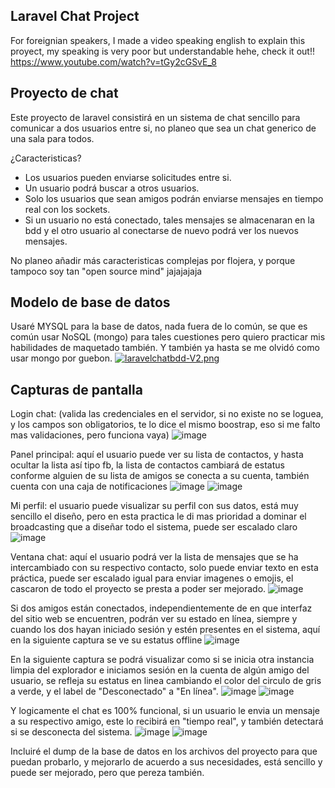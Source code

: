 ## Laravel Chat Project
For foreignian speakers, I made a video speaking english to explain this proyect, my speaking
is very poor but understandable hehe, check it out!! 
https://www.youtube.com/watch?v=tGy2cGSvE_8

## Proyecto de chat

Este proyecto de laravel consistirá en un sistema de chat sencillo para comunicar a dos usuarios entre si, no planeo que sea un chat generico de una sala para todos.

¿Caracteristicas?

- Los usuarios pueden enviarse solicitudes entre si.
- Un usuario podrá buscar a otros usuarios.
- Solo los usuarios que sean amigos podrán enviarse mensajes en tiempo real con los sockets.
- Si un usuario no está conectado, tales mensajes se almacenaran en la bdd y el otro usuario
al conectarse de nuevo podrá ver los nuevos mensajes.

No planeo añadir más caracteristicas complejas por flojera, y porque tampoco soy tan
"open source mind" jajajajaja


## Modelo de base de datos
Usaré MYSQL para la base de datos, nada fuera de lo común, se que es común usar NoSQL (mongo)
para tales cuestiones pero quiero practicar mis habilidades de maquetado también. Y también
ya hasta se me olvidó como usar mongo por guebon.
[![laravelchatbdd-V2.png](https://i.postimg.cc/k5FsBf27/laravelchatbdd-V2.png)](https://postimg.cc/5HyLr55r)

## Capturas de pantalla
Login chat: (valida las credenciales en el servidor, si no existe no se loguea, y los campos son obligatorios, te lo dice el mismo boostrap, eso si me falto
mas validaciones, pero funciona vaya)
![image](https://user-images.githubusercontent.com/78714792/175756951-a9c7b93b-4ba5-47ff-9cfc-77b36e3215a3.png)

Panel principal: aquí el usuario puede ver su lista de contactos, y hasta ocultar la lista así tipo fb, 
la lista de contactos cambiará de estatus conforme alguien de su lista de amigos se conecta a su cuenta,
también cuenta con una caja de notificaciones
![image](https://user-images.githubusercontent.com/78714792/175757016-d549ae0e-76da-43f6-a68d-6808d6ffb9d1.png)
![image](https://user-images.githubusercontent.com/78714792/175757020-c30163dd-7a07-47dc-ac03-0e4cff60d37d.png)

Mi perfil: el usuario puede visualizar su perfil con sus datos, está muy sencillo el diseño, pero en esta practica
le di mas prioridad a dominar el broadcasting que a diseñar todo el sistema, puede ser escalado claro
![image](https://user-images.githubusercontent.com/78714792/175757056-950b6819-0e6a-42e1-a02c-41388dbde675.png)

Ventana chat: aquí el usuario podrá ver la lista de mensajes que se ha intercambiado con su respectivo contacto,
solo puede enviar texto en esta práctica, puede ser escalado igual para enviar imagenes o emojis, el cascaron de 
todo el proyecto se presta a poder ser mejorado.
![image](https://user-images.githubusercontent.com/78714792/175757102-6aa7f45c-5870-420b-9aee-d458850e46de.png)

Si dos amigos están conectados, independientemente de en que interfaz del sitio web se encuentren,
podrán ver su estado en línea, siempre y cuando los dos hayan iniciado sesión y estén presentes en el sistema, 
aquí en la siguiente captura se ve su estatus offline
![image](https://user-images.githubusercontent.com/78714792/175757140-06fb44f2-5bd4-49e2-a09b-31067a559a55.png)

En la siguiente captura se podrá visualizar como si se inicia otra instancia limpia del explorador
e iniciamos sesión en la cuenta de algún amigo del usuario, se refleja su estatus en linea cambiando
el color del circulo de gris a verde, y el label de "Desconectado" a "En línea".
![image](https://user-images.githubusercontent.com/78714792/175757196-435e76d2-dbc9-4cbe-848e-12188980154e.png)
![image](https://user-images.githubusercontent.com/78714792/175757208-1e30d246-e598-44fc-8a16-41f984ed5c8d.png)

Y logicamente el chat es 100% funcional, si un usuario le envia un mensaje
a su respectivo amigo, este lo recibirá en "tiempo real", y también
detectará si se desconecta del sistema.
![image](https://user-images.githubusercontent.com/78714792/175757318-b1413e52-5cb8-4685-a467-0cb9502827a6.png)
![image](https://user-images.githubusercontent.com/78714792/175757340-b16c03a8-590c-4bfa-8bcc-c4636f6959d3.png)

Incluiré el dump de la base de datos en los archivos del proyecto para
que puedan probarlo, y mejorarlo de acuerdo
a sus necesidades, está sencillo y puede ser mejorado, pero
que pereza también.
